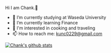Hi I am Chank.👋

- 🔭 I’m currently studying at Waseda University
- 🌱 I’m currently learning Finance
- 💬 I'm interested in cooking and traveling
- 📫 How to reach me: kunc0229@gmail.com

[![Chank's github stats](https://github-readme-stats.vercel.app/api?username=Chank0229&theme=tokyonight)](https://github.com/Chank0229/github-readme-stats)


<!--
**Chank0229/Chank0229** is a ✨ _special_ ✨ repository because its `README.md` (this file) appears on your GitHub profile.

Here are some ideas to get you started:

- 🔭 I’m currently studying on Waseda University
- 🌱 I’m currently learning Finance
- 👯 I’m looking to collaborate on ...
- 🤔 I’m looking for help with ...
- 💬 Ask me about ...
- 📫 How to reach me: ...
- 😄 Pronouns: ...
- ⚡ Fun fact: ...
-->
